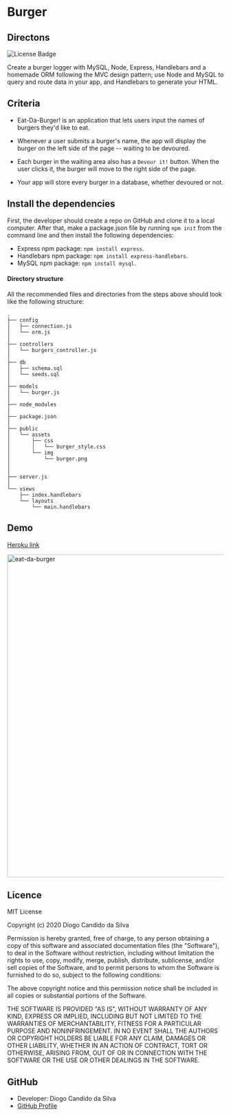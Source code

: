# Burger

## Directons
![License Badge](https://img.shields.io/static/v1?label=License&message=MIT_License&color=blue)

Create a burger logger with MySQL, Node, Express, Handlebars and a homemade ORM following the MVC design pattern; use Node and MySQL to query and route data in your app, and Handlebars to generate your HTML.

## Criteria

* Eat-Da-Burger! is an application that lets users input the names of burgers they'd like to eat.

* Whenever a user submits a burger's name, the app will display the burger on the left side of the page -- waiting to be devoured.

* Each burger in the waiting area also has a `Devour it!` button. When the user clicks it, the burger will move to the right side of the page.

* Your app will store every burger in a database, whether devoured or not.
 
 ## Install the dependencies
 
 First, the developer should create a repo on GitHub and clone it to a local computer. After that, make a package.json file by running `npm init` from the command line and then install the following dependencies:
  * Express npm package: `npm install express`.
  * Handlebars npm package: `npm install express-handlebars`.
  * MySQL npm package: `npm install mysql`.

#### Directory structure

All the recommended files and directories from the steps above should look like the following structure:

```
.
├── config
│   ├── connection.js
│   └── orm.js
│ 
├── controllers
│   └── burgers_controller.js
│
├── db
│   ├── schema.sql
│   └── seeds.sql
│
├── models
│   └── burger.js
│ 
├── node_modules
│ 
├── package.json
│
├── public
│   └── assets
│       ├── css
│       │   └── burger_style.css
│       └── img
│           └── burger.png
│   
│
├── server.js
│
└── views
    ├── index.handlebars
    └── layouts
        └── main.handlebars
```

  ## Demo

 [Heroku link]()

<img width="750" alt="eat-da-burger" src="https://user-images.githubusercontent.com/61811579/94982513-d90af180-04ef-11eb-96b7-cf8c2f2aeb4a.png">


  ## Licence

MIT License

Copyright (c) 2020 Diogo Candido da Silva

Permission is hereby granted, free of charge, to any person obtaining a copy
of this software and associated documentation files (the "Software"), to deal
in the Software without restriction, including without limitation the rights
to use, copy, modify, merge, publish, distribute, sublicense, and/or sell
copies of the Software, and to permit persons to whom the Software is
furnished to do so, subject to the following conditions:

The above copyright notice and this permission notice shall be included in all
copies or substantial portions of the Software.

THE SOFTWARE IS PROVIDED "AS IS", WITHOUT WARRANTY OF ANY KIND, EXPRESS OR
IMPLIED, INCLUDING BUT NOT LIMITED TO THE WARRANTIES OF MERCHANTABILITY,
FITNESS FOR A PARTICULAR PURPOSE AND NONINFRINGEMENT. IN NO EVENT SHALL THE
AUTHORS OR COPYRIGHT HOLDERS BE LIABLE FOR ANY CLAIM, DAMAGES OR OTHER
LIABILITY, WHETHER IN AN ACTION OF CONTRACT, TORT OR OTHERWISE, ARISING FROM,
OUT OF OR IN CONNECTION WITH THE SOFTWARE OR THE USE OR OTHER DEALINGS IN THE
SOFTWARE.

## GitHub
- Developer: Diogo Candido da Silva
- [GitHub Profile](https://github.com/diogocandidos)
